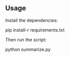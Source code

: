 ## Usage
Install the dependencies:

pip install-r requirements.txt

Then run the script:

python summarize.py
